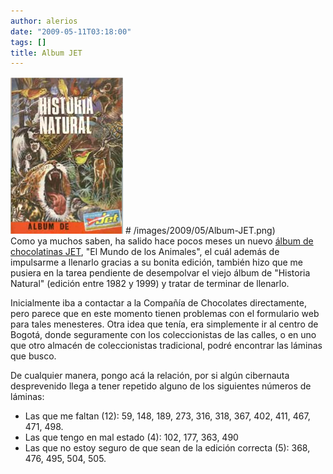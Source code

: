 ```yaml
---
author: alerios
date: "2009-05-11T03:18:00"
tags: []
title: Album JET
---
```


![](/images/2009/05/Album-JET.png) # /images/2009/05/Album-JET.png)  
Como ya muchos saben, ha salido hace pocos meses un nuevo [álbum de
chocolatinas JET](http://www.chocolatecorona.com.co/index_album.htm), "El
Mundo de los Animales", el cuál además de impulsarme a llenarlo gracias a su
bonita edición, también hizo que me pusiera en la tarea pendiente de
desempolvar el viejo álbum de "Historia Natural" (edición entre 1982 y 1999) y
tratar de terminar de llenarlo.

Inicialmente iba a contactar a la Compañía de Chocolates directamente, pero
parece que en este momento tienen problemas con el formulario web para tales
menesteres. Otra idea que tenía, era simplemente ir al centro de Bogotá, donde
seguramente con los coleccionistas de las calles, o en uno que otro almacén de
coleccionistas tradicional, podré encontrar las láminas que busco.

De cualquier manera, pongo acá la relación, por si algún cibernauta
desprevenido llega a tener repetido alguno de los siguientes números de
láminas:

- Las que me faltan (12): 59, 148, 189, 273, 316, 318, 367, 402, 411, 467, 471, 498.
- Las que tengo en mal estado (4): 102, 177, 363, 490
- Las que no estoy seguro de que sean de la edición correcta (5): 368, 476, 495, 504, 505.
